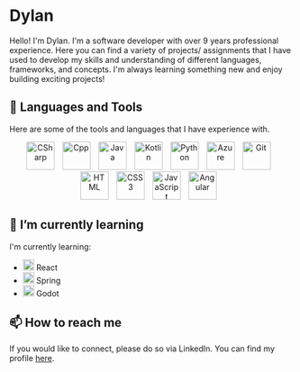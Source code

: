 <!--
**DHargett32/DHargett32** is a ✨ _special_ ✨ repository because its `README.md` (this file) appears on your GitHub profile.

Here are some ideas to get you started:

- 🔭 I’m currently working on ...
- 🌱 I’m currently learning ...
- 👯 I’m looking to collaborate on ...
- 🤔 I’m looking for help with ...
- 💬 Ask me about ...
- 📫 How to reach me: ...
- 😄 Pronouns: ...
- ⚡ Fun fact: ...
-->

<head>
    <link rel="stylesheet" href="https://kit.fontawesome.com/f0a6d108e3.css" crossorigin="anonymous">
</head>

# Dylan

Hello! I'm Dylan. I'm a software developer with over 9 years professional experience. Here you can find a variety of projects/ assignments that I have used to develop my skills and understanding of different languages, frameworks, and concepts. I'm always learning something new and enjoy building exciting projects!


## 🧰 Languages and Tools
Here are some of the tools and languages that I have experience with.
<p align="center">
    <img align="centre" alt="CSharp" width="50px" style="padding-right:10px;" src="https://cdn.jsdelivr.net/gh/devicons/devicon/icons/csharp/csharp-original.svg" />
    <img align="centre" alt="Cpp" width="50px" style="padding-right:10px;" src="https://cdn.jsdelivr.net/gh/devicons/devicon/icons/cplusplus/cplusplus-plain.svg" /> 
    <img align="centre" alt="Java" width="50px" style="padding-right:10px;" src="https://cdn.jsdelivr.net/gh/devicons/devicon/icons/java/java-plain.svg" /> 
    <img align="centre" alt="Kotlin" width="50px" style="padding-right:10px;" src="https://cdn.jsdelivr.net/gh/devicons/devicon/icons/kotlin/kotlin-original.svg" />
    <img align="centre" alt="Python" width="50px" style="padding-right:10px;" src="https://cdn.jsdelivr.net/gh/devicons/devicon/icons/python/python-plain.svg" />
    <img align="centre" alt="Azure" width="50px" style="padding-right:10px;" src="https://cdn.jsdelivr.net/gh/devicons/devicon/icons/azure/azure-original.svg" />
    <img align="centre" alt="Git" width="50px" style="padding-right:10px;" src="https://cdn.jsdelivr.net/gh/devicons/devicon/icons/git/git-original.svg" />
    <img align="centre" alt="HTML" width="50px" style="padding-right:10px;" src="https://cdn.jsdelivr.net/gh/devicons/devicon/icons/html5/html5-plain.svg" />
    <img align="centre" alt="CSS3" width="50px" style="padding-right:10px;" src="https://cdn.jsdelivr.net/gh/devicons/devicon/icons/css3/css3-plain.svg" />
    <img align="centre" alt="JavaScript" width="50px" style="padding-right:10px;" src="https://cdn.jsdelivr.net/gh/devicons/devicon/icons/javascript/javascript-plain.svg" /> 
    <img align="centre" alt="Angular" width="50px" style="padding-right:10px;" src="https://cdn.jsdelivr.net/gh/devicons/devicon/icons/angular/angular-plain.svg" />    
</p>

<!-- ## 📚 Projects
The following is a list of complete projects that I have developed:

<ul>
    <li>
        <div>
            <h1>My Collection<h1>
            ![Website Landing Page](Screenshot_1.png)
            ![Website Landing Page](Screenshot_2.png)
            ![Website Landing Page](Screenshot_3.png)
            ![Website Landing Page](Screenshot_4.png)
        </div>
    </li>
</ul> -->

## 🌱 I’m currently learning
I'm currently learning:
<ul>
    <li><img alt="React" width="20px" src="https://cdn.jsdelivr.net/gh/devicons/devicon/icons/react/react-original.svg"> React</li>
    <li><img alt="Spring" width="20px" src="https://cdn.jsdelivr.net/gh/devicons/devicon/icons/spring/spring-original.svg"> Spring</li>
    <li><img alt="" width="20px" src="https://cdn.jsdelivr.net/gh/devicons/devicon/icons/godot/godot-original.svg"> Godot</li>
</ul>


## 📫 How to reach me
If you would like to connect, please do so via LinkedIn. You can find my profile <a href="https://www.linkedin.com/in/dylan-hargett-87362894">here</a>.